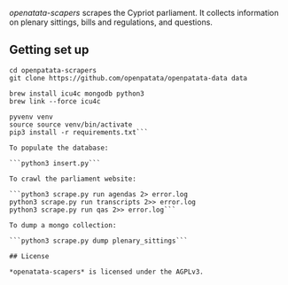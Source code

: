 *openatata-scapers* scrapes the Cypriot parliament. It collects information on
plenary sittings, bills and regulations, and questions.

## Getting set up

```git clone https://github.com/openpatata/openpatata-scrapers
cd openpatata-scrapers
git clone https://github.com/openpatata/openpatata-data data

brew install icu4c mongodb python3
brew link --force icu4c

pyvenv venv
source source venv/bin/activate
pip3 install -r requirements.txt```

To populate the database:

```python3 insert.py```

To crawl the parliament website:

```python3 scrape.py run agendas 2> error.log
python3 scrape.py run transcripts 2>> error.log
python3 scrape.py run qas 2>> error.log```

To dump a mongo collection:

```python3 scrape.py dump plenary_sittings```

## License

*openatata-scapers* is licensed under the AGPLv3.
